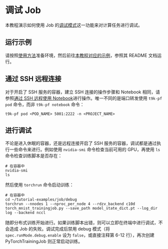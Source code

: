 # 调试 Job

本教程演示如何使用 Job 的[调试模式](../modules/jobs/pytorchtrainingjob.md#调试模式)这一功能来对计算任务进行调试。

## 运行示例

请按照<a target="_blank" rel="noopener noreferrer" href="https://github.com/t9k/tutorial-examples/blob/v20240206/docs/README-zh.md#%E4%BD%BF%E7%94%A8%E6%96%B9%E6%B3%95">使用方法</a>准备环境，然后前往<a target="_blank" rel="noopener noreferrer" href="https://github.com/t9k/tutorial-examples/tree/v20240206/job/debug">本教程对应的示例</a>，参照其 README 文档运行。

## 通过 SSH 远程连接

对于开启了 SSH 服务的容器，建立 SSH 连接的操作步骤和 Notebook 相同，请参照[通过 SSH 远程使用 Notebook](./ssh-notebook.html)进行操作。唯一不同的是端口转发使用 `t9k-pf pod` 命令，而非 
`t9k-pf notebook` 命令：

```shell
t9k-pf pod <POD_NAME> 5001:2222 -n <PROJECT_NAME>
```

## 进行调试

不论是进入休眠的容器，还是远程连接开启了 SSH 服务的容器，调试都是通过执行一些命令来进行。例如使用 `nvidia-smi` 命令检查当前可用的 GPU，再使用 `ls` 命令检查训练脚本是否存在：

```shell
# 在容器中
nvidia-smi
ls
```

然后使用 `torchrun` 命令启动训练：

```shell
# 在容器中
cd ~/tutorial-examples/job/debug
torchrun --nnodes 1 --nproc_per_node 4 --rdzv_backend c10d torch_mnist_trainingjob.py --save_path model_state_dict.pt --log_dir log --backend nccl
```

随即分布式训练开始进行。如果训练脚本出错，则可以立即在终端中进行调试，不会造成 Job 的失败。调试完成后禁用 debug 模式（将 `spec.runMode.debug.enable` 设为 `false`，或直接注释第 6-12 行），再次创建 PyTorchTrainingJob 则正常启动训练。
